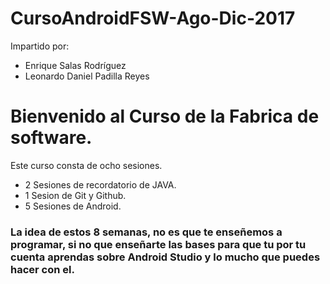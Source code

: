 # CursoAndroidFSW-Ago-Dic-2017
Impartido por:
* Enrique Salas Rodríguez
* Leonardo Daniel Padilla Reyes

# Bienvenido al Curso de la Fabrica de software.
Este curso consta de ocho sesiones.
* 2 Sesiones de recordatorio de JAVA.
* 1 Sesion de Git y Github.
* 5 Sesiones de Android.

### La idea de estos 8 semanas, no es que te enseñemos a programar, si no que enseñarte las bases para que tu por tu cuenta aprendas sobre Android Studio y lo mucho que puedes hacer con el.

